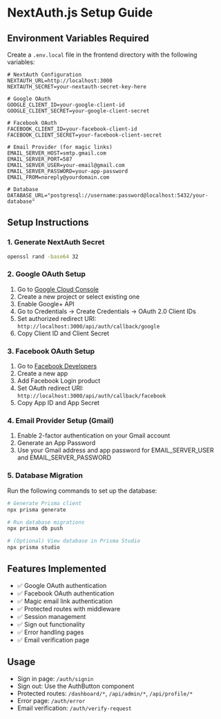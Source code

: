 # NextAuth.js Setup Guide

## Environment Variables Required

Create a `.env.local` file in the frontend directory with the following variables:

```env
# NextAuth Configuration
NEXTAUTH_URL=http://localhost:3000
NEXTAUTH_SECRET=your-nextauth-secret-key-here

# Google OAuth
GOOGLE_CLIENT_ID=your-google-client-id
GOOGLE_CLIENT_SECRET=your-google-client-secret

# Facebook OAuth
FACEBOOK_CLIENT_ID=your-facebook-client-id
FACEBOOK_CLIENT_SECRET=your-facebook-client-secret

# Email Provider (for magic links)
EMAIL_SERVER_HOST=smtp.gmail.com
EMAIL_SERVER_PORT=587
EMAIL_SERVER_USER=your-email@gmail.com
EMAIL_SERVER_PASSWORD=your-app-password
EMAIL_FROM=noreply@yourdomain.com

# Database
DATABASE_URL="postgresql://username:password@localhost:5432/your-database"
```

## Setup Instructions

### 1. Generate NextAuth Secret
```bash
openssl rand -base64 32
```

### 2. Google OAuth Setup
1. Go to [Google Cloud Console](https://console.cloud.google.com/)
2. Create a new project or select existing one
3. Enable Google+ API
4. Go to Credentials → Create Credentials → OAuth 2.0 Client IDs
5. Set authorized redirect URI: `http://localhost:3000/api/auth/callback/google`
6. Copy Client ID and Client Secret

### 3. Facebook OAuth Setup
1. Go to [Facebook Developers](https://developers.facebook.com/)
2. Create a new app
3. Add Facebook Login product
4. Set OAuth redirect URI: `http://localhost:3000/api/auth/callback/facebook`
5. Copy App ID and App Secret

### 4. Email Provider Setup (Gmail)
1. Enable 2-factor authentication on your Gmail account
2. Generate an App Password
3. Use your Gmail address and app password for EMAIL_SERVER_USER and EMAIL_SERVER_PASSWORD

### 5. Database Migration
Run the following commands to set up the database:

```bash
# Generate Prisma client
npx prisma generate

# Run database migrations
npx prisma db push

# (Optional) View database in Prisma Studio
npx prisma studio
```

## Features Implemented

- ✅ Google OAuth authentication
- ✅ Facebook OAuth authentication  
- ✅ Magic email link authentication
- ✅ Protected routes with middleware
- ✅ Session management
- ✅ Sign out functionality
- ✅ Error handling pages
- ✅ Email verification page

## Usage

- Sign in page: `/auth/signin`
- Sign out: Use the AuthButton component
- Protected routes: `/dashboard/*`, `/api/admin/*`, `/api/profile/*`
- Error page: `/auth/error`
- Email verification: `/auth/verify-request` 
